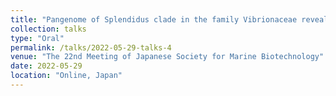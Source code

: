 ```yaml
---
title: "Pangenome of Splendidus clade in the family Vibrionaceae reveals core gene sets acting as a marine animal pathogen"
collection: talks
type: "Oral"
permalink: /talks/2022-05-29-talks-4
venue: "The 22nd Meeting of Japanese Society for Marine Biotechnology"
date: 2022-05-29
location: "Online, Japan"
---
```

